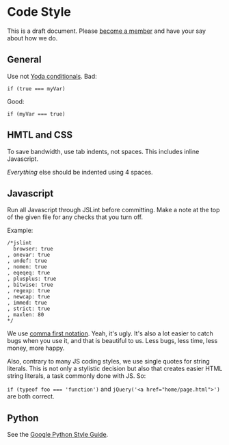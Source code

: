 Code Style
==========

This is a draft document. Please [become a member](http://www.fireworksproject.com/join) and have your say about how we do.

General
-------

Use not [Yoda conditionals][1]. Bad:
  
    if (true === myVar)

Good:

    if (myVar === true)

HMTL and CSS
------------

To save bandwidth, use tab indents, not spaces. This includes inline Javascript.

*Everything* else should be indented using 4 spaces.

Javascript
----------

Run all Javascript through JSLint before committing. Make a note at the top of the given file for any checks that you turn off.

Example:

    /*jslint
      browser: true
    , onevar: true
    , undef: true
    , nomen: true
    , eqeqeq: true
    , plusplus: true
    , bitwise: true
    , regexp: true
    , newcap: true
    , immed: true
    , strict: true
    , maxlen: 80
    */

We use [comma first notation][2]. Yeah, it's ugly. It's also a lot easier to catch bugs when you use it, and that is beautiful to us. Less bugs, less time, less money, more happy.

Also, contrary to many JS coding styles, we use single quotes for string literals. This is not only a stylistic decision but also that creates easier HTML string literals, a task commonly done with JS. So:

`if (typeof foo === 'function')` and `jQuery('<a href="home/page.html">')` are both correct.

Python
------

See the [Google Python Style Guide][3].

  [1]: http://stackoverflow.com/questions/2349378/new-programming-jargon-you-coined/2430307#2430307
  [2]: https://gist.github.com/357981
  [3]: http://google-styleguide.googlecode.com/svn/trunk/pyguide.html
  
